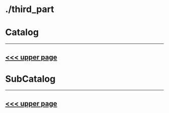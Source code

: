 # ./third_part
# Catalog
---
[<<< upper page](../README.md)
---

# SubCatalog

---
[<<< upper page](../README.md)
---